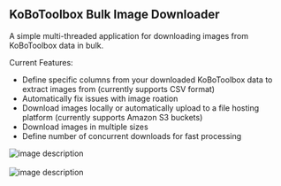 <!-- ABOUT THE PROJECT -->
## KoBoToolbox Bulk Image Downloader

A simple multi-threaded application for downloading images from KoBoToolbox data in bulk.

Current Features:
* Define specific columns from your downloaded KoBoToolbox data to extract images from (currently supports CSV format)
* Automatically fix issues with image roation
* Download images locally or automatically upload to a file hosting platform (currently supports Amazon S3 buckets)
* Download images in multiple sizes
* Define number of concurrent downloads for fast processing


![image description](https://i.imgur.com/ERcgtsl.png)<br><br>
![image description](https://i.imgur.com/mn36lB9.png)
